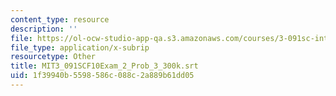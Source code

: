 ```yaml
---
content_type: resource
description: ''
file: https://ol-ocw-studio-app-qa.s3.amazonaws.com/courses/3-091sc-introduction-to-solid-state-chemistry-fall-2010/1f39940b5598586c088c2a889b61dd05_MIT3_091SCF10Exam_2_Prob_3_300k.srt
file_type: application/x-subrip
resourcetype: Other
title: MIT3_091SCF10Exam_2_Prob_3_300k.srt
uid: 1f39940b-5598-586c-088c-2a889b61dd05
---
```

